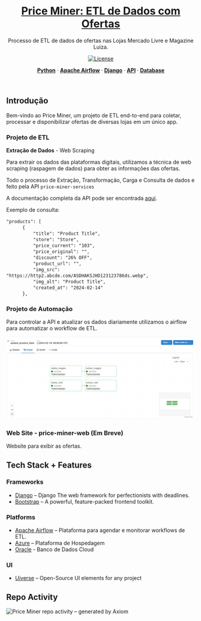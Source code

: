 <a href="https://projectx-eight-gilt.vercel.app/">
  <h1 align="center">Price Miner: ETL de Dados com Ofertas </h1>
</a>

<p align="center">
  Processo de ETL de dados de ofertas nas Lojas Mercado Livre e Magazine Luiza.
</p>

<p align="center">
  <a href="#">
    <img src="https://img.shields.io/badge/version-1.0-blue" alt="License" />
  </a>
</p>

<p align="center">
  <a href="#"><strong>Python</strong></a> ·
  <a href="#"><strong>Apache Airflow</strong></a> ·
  <a href="#"><strong>Django</strong></a> ·
  <a href="#"><strong>API</strong></a> ·
  <a href="#"><strong>Database</strong></a>
</p>
<br/>

## Introdução

Bem-vindo ao Price Miner, um projeto de ETL end-to-end para coletar, processar e disponibilizar ofertas de diversas lojas em um único app.

### Projeto de ETL

**Extração de Dados** - Web Scraping

Para extrair os dados das plataformas digitais, utilizamos a técnica de web scraping (raspagem de dados) para obter as informações das ofertas.

Todo o processo de Extração, Transformação, Carga e Consulta de dados e feito pela API `price-miner-services`

A documentação completa da API pode ser encontrada <a href="https://www.postman.com/interstellar-crescent-948829/workspace/production/collection/22689250-8e6c13d1-c2a2-469d-9365-cfe9b62c59ea?action=share&creator=22689250">aqui</a>.

Exemplo de consulta: 

```
"products": [
      {
          "title": "Product Title",
          "store": "Store",
          "price_current": "103",
          "price_original": "",
          "discount": "26% OFF",
          "product_url": "",
          "img_src": "https://http2.abcde.com/ASDHAKSJHD123123786ds.webp",
          "img_alt": "Product Title",
          "created_at": "2024-02-14"
      },
```


### Projeto de Automação

Para controlar a API e atualizar os dados diariamente utilizamos o airflow para automatizar o workflow de ETL.

![Airflow Workflow](assets/airflow-graph.png)

### Web Site - price-miner-web (Em Breve)

Website para exibir as ofertas.


## Tech Stack + Features

### Frameworks

- [Django](https://www.djangoproject.com/) – Django The web framework for perfectionists with deadlines.
- [Bootstrap](https://getbootstrap.com/) – A powerful, feature-packed frontend toolkit.

### Platforms

- [Apache Airflow](https://airflow.apache.org/) – Plataforma para agendar e monitorar workflows de ETL.
- [Azure](https://azure.microsoft.com/) – Plataforma de Hospedagem
- [Oracle](https://www.oracle.com/) - Banco de Dados Cloud

### UI

- [Uiverse](https://uiverse.io/) – Open-Source UI elements for any project

## Repo Activity

![Price Miner repo activity – generated by Axiom](https://repobeats.axiom.co/api/embed/723580c47ac7209662914f2b7c552c3239105218.svg "Repobeats analytics image")


